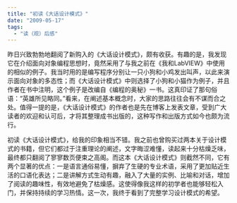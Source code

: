```yaml
---
title: "初读《大话设计模式》"
date: "2009-05-17"
tags: 
  - "读（观）后感"
---
```


昨日兴致勃勃地翻阅了新购入的《大话设计模式》，颇有收获。有趣的是，我发现它在介绍面向对象编程思想时，竟然采用了与我之前在《我和LabVIEW》中使用的相似的例子。我当时用的是编写程序分别让一只小狗和小鸡发出叫声，以此来演示面向对象的多态性；而《大话设计模式》中则选择了小狗和小猫作为例子，并且作者在书中注明，这个例子是改编自《编程的奥秘》一书。这真印证了那句俗语：“英雄所见略同。”看来，在阐述基本概念时，大家的思路往往会有不谋而合之处。值得一提的是，《大话设计模式》的作者也是先在博客上发表文章，受到广大读者的欢迎和认可后，才将其整理成书出版的，这种写作和出版方式如今也颇为流行。

初读《大话设计模式》，给我的印象相当不错。我之前也曾购买过两本关于设计模式的书籍，但它们都过于注重理论的阐述，文字晦涩难懂，读起来十分枯燥乏味，最终都只翻阅了寥寥数页便束之高阁。而这本《大话设计模式》则截然不同，它有两个显著的优点：一是语言通俗易懂，摒弃了生硬的专业术语，采用了更加贴近生活的口语化表达；二是讲解方式生动有趣，融入了大量的实例、比喻和对话，增加了阅读的趣味性，有效地避免了枯燥感。这使得像我这样的初学者也能够轻松入门，并保持持续的学习热情。这一次，我终于看到了完整学习设计模式的希望。